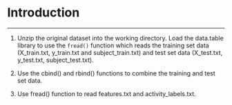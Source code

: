 # Introduction

-----------------------------------

1. Unzip the original dataset into the working directory. Load the data.table library to use the `fread()` function which reads the training set data (X_train.txt, y_train.txt and subject_train.txt) and test set data (X_test.txt, y_test.txt, subject_test.txt).

2. Use the cbind() and rbind() functions to combine the training and test set data.

3. Use fread() function to read features.txt and activity_labels.txt.


